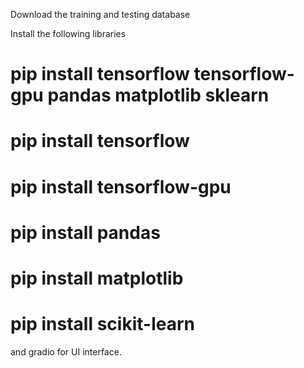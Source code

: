 Download the training and testing database 

Install the following libraries 
# pip install tensorflow tensorflow-gpu pandas matplotlib sklearn
# pip install tensorflow
# pip install tensorflow-gpu
# pip install pandas
# pip install matplotlib
# pip install scikit-learn
and gradio for UI interface.

